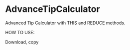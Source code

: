 # AdvanceTipCalculator
Advanced Tip Calculator with THIS and REDUCE methods.


HOW TO USE:

Download, copy
